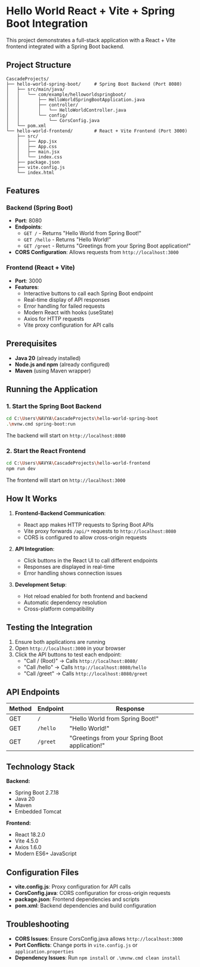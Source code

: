 # Hello World React + Vite + Spring Boot Integration

This project demonstrates a full-stack application with a React + Vite frontend integrated with a Spring Boot backend.

## Project Structure

```
CascadeProjects/
├── hello-world-spring-boot/     # Spring Boot Backend (Port 8080)
│   ├── src/main/java/
│   │   └── com/example/helloworldspringboot/
│   │       ├── HelloWorldSpringBootApplication.java
│   │       ├── controller/
│   │       │   └── HelloWorldController.java
│   │       └── config/
│   │           └── CorsConfig.java
│   └── pom.xml
└── hello-world-frontend/        # React + Vite Frontend (Port 3000)
    ├── src/
    │   ├── App.jsx
    │   ├── App.css
    │   ├── main.jsx
    │   └── index.css
    ├── package.json
    ├── vite.config.js
    └── index.html
```

## Features

### Backend (Spring Boot)
- **Port**: 8080
- **Endpoints**:
  - `GET /` - Returns "Hello World from Spring Boot!"
  - `GET /hello` - Returns "Hello World!"
  - `GET /greet` - Returns "Greetings from your Spring Boot application!"
- **CORS Configuration**: Allows requests from `http://localhost:3000`

### Frontend (React + Vite)
- **Port**: 3000
- **Features**:
  - Interactive buttons to call each Spring Boot endpoint
  - Real-time display of API responses
  - Error handling for failed requests
  - Modern React with hooks (useState)
  - Axios for HTTP requests
  - Vite proxy configuration for API calls

## Prerequisites

- **Java 20** (already installed)
- **Node.js and npm** (already configured)
- **Maven** (using Maven wrapper)

## Running the Application

### 1. Start the Spring Boot Backend

```bash
cd C:\Users\NAVYA\CascadeProjects\hello-world-spring-boot
.\mvnw.cmd spring-boot:run
```

The backend will start on `http://localhost:8080`

### 2. Start the React Frontend

```bash
cd C:\Users\NAVYA\CascadeProjects\hello-world-frontend
npm run dev
```

The frontend will start on `http://localhost:3000`

## How It Works

1. **Frontend-Backend Communication**: 
   - React app makes HTTP requests to Spring Boot APIs
   - Vite proxy forwards `/api/*` requests to `http://localhost:8080`
   - CORS is configured to allow cross-origin requests

2. **API Integration**:
   - Click buttons in the React UI to call different endpoints
   - Responses are displayed in real-time
   - Error handling shows connection issues

3. **Development Setup**:
   - Hot reload enabled for both frontend and backend
   - Automatic dependency resolution
   - Cross-platform compatibility

## Testing the Integration

1. Ensure both applications are running
2. Open `http://localhost:3000` in your browser
3. Click the API buttons to test each endpoint:
   - "Call / (Root)" → Calls `http://localhost:8080/`
   - "Call /hello" → Calls `http://localhost:8080/hello`
   - "Call /greet" → Calls `http://localhost:8080/greet`

## API Endpoints

| Method | Endpoint | Response |
|--------|----------|----------|
| GET | `/` | "Hello World from Spring Boot!" |
| GET | `/hello` | "Hello World!" |
| GET | `/greet` | "Greetings from your Spring Boot application!" |

## Technology Stack

**Backend:**
- Spring Boot 2.7.18
- Java 20
- Maven
- Embedded Tomcat

**Frontend:**
- React 18.2.0
- Vite 4.5.0
- Axios 1.6.0
- Modern ES6+ JavaScript

## Configuration Files

- **vite.config.js**: Proxy configuration for API calls
- **CorsConfig.java**: CORS configuration for cross-origin requests
- **package.json**: Frontend dependencies and scripts
- **pom.xml**: Backend dependencies and build configuration

## Troubleshooting

- **CORS Issues**: Ensure CorsConfig.java allows `http://localhost:3000`
- **Port Conflicts**: Change ports in `vite.config.js` or `application.properties`
- **Dependency Issues**: Run `npm install` or `.\mvnw.cmd clean install`
